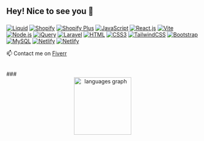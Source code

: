 <h2 align="left">Hey! Nice to see you 👋</h2>

###

<p dir="auto"><a target="_blank" rel="noopener noreferrer nofollow" href="https://camo.githubusercontent.com/267ec3a70dde2d62f4f85b1ca0c1daadc80e3b58431b7a705b7924f6beeafc28/68747470733a2f2f696d672e736869656c64732e696f2f62616467652f53686f706966792d4c69717569642d3637623864653f7374796c653d666c61742d737175617265266c6f676f3d73686f70696679266c6f676f436f6c6f723d7768697465"><img src="https://camo.githubusercontent.com/267ec3a70dde2d62f4f85b1ca0c1daadc80e3b58431b7a705b7924f6beeafc28/68747470733a2f2f696d672e736869656c64732e696f2f62616467652f53686f706966792d4c69717569642d3637623864653f7374796c653d666c61742d737175617265266c6f676f3d73686f70696679266c6f676f436f6c6f723d7768697465" alt="Liquid" data-canonical-src="https://img.shields.io/badge/Shopify-Liquid-67b8de?style=flat-square&amp;logo=shopify&amp;logoColor=white" style="max-width: 100%;"></a>
<a target="_blank" rel="noopener noreferrer nofollow" href="https://camo.githubusercontent.com/340c327e958a8cb83effec8e2b4c83a714bac44c1b15570fab01f4c8bded6c68/68747470733a2f2f696d672e736869656c64732e696f2f62616467652f53686f706966792d3935424634373f7374796c653d666c61742d737175617265266c6f676f3d73686f70696679266c6f676f436f6c6f723d7768697465"><img src="https://camo.githubusercontent.com/340c327e958a8cb83effec8e2b4c83a714bac44c1b15570fab01f4c8bded6c68/68747470733a2f2f696d672e736869656c64732e696f2f62616467652f53686f706966792d3935424634373f7374796c653d666c61742d737175617265266c6f676f3d73686f70696679266c6f676f436f6c6f723d7768697465" alt="Shopify" data-canonical-src="https://img.shields.io/badge/Shopify-95BF47?style=flat-square&amp;logo=shopify&amp;logoColor=white" style="max-width: 100%;"></a>
<a target="_blank" rel="noopener noreferrer nofollow" href="https://camo.githubusercontent.com/467d9d46b987df454e8e4fb2f79931d019f1ec95274de179736b27dbe28428db/68747470733a2f2f696d672e736869656c64732e696f2f62616467652f53686f706966792d506c75732d3637623864653f7374796c653d666c61742d737175617265266c6f676f3d73686f70696679266c6f676f436f6c6f723d626c61636b"><img src="https://camo.githubusercontent.com/467d9d46b987df454e8e4fb2f79931d019f1ec95274de179736b27dbe28428db/68747470733a2f2f696d672e736869656c64732e696f2f62616467652f53686f706966792d506c75732d3637623864653f7374796c653d666c61742d737175617265266c6f676f3d73686f70696679266c6f676f436f6c6f723d626c61636b" alt="Shopify Plus" data-canonical-src="https://img.shields.io/badge/Shopify-Plus-67b8de?style=flat-square&amp;logo=shopify&amp;logoColor=black" style="max-width: 100%;"></a>
<a target="_blank" rel="noopener noreferrer nofollow" href="https://camo.githubusercontent.com/7a0c885378047ca9a7331a2c8161403c10dd384cac88fdec568bf4777ac797a5/68747470733a2f2f696d672e736869656c64732e696f2f62616467652f4a6176615363726970742d4637444631453f7374796c653d666c61742d737175617265266c6f676f3d6a617661736372697074266c6f676f436f6c6f723d626c61636b"><img src="https://camo.githubusercontent.com/7a0c885378047ca9a7331a2c8161403c10dd384cac88fdec568bf4777ac797a5/68747470733a2f2f696d672e736869656c64732e696f2f62616467652f4a6176615363726970742d4637444631453f7374796c653d666c61742d737175617265266c6f676f3d6a617661736372697074266c6f676f436f6c6f723d626c61636b" alt="JavaScript" data-canonical-src="https://img.shields.io/badge/JavaScript-F7DF1E?style=flat-square&amp;logo=javascript&amp;logoColor=black" style="max-width: 100%;"></a>
<a target="_blank" rel="noopener noreferrer nofollow" href="https://camo.githubusercontent.com/1b1c06bb213ecbbc2f246af92e3357522512e89ee4d1bdcfbb5fbf8b7a453d8e/68747470733a2f2f696d672e736869656c64732e696f2f62616467652f52656163742e6a732d3030383143423f7374796c653d666c61742d737175617265266c6f676f3d7265616374266c6f676f436f6c6f723d363144414642"><img src="https://camo.githubusercontent.com/1b1c06bb213ecbbc2f246af92e3357522512e89ee4d1bdcfbb5fbf8b7a453d8e/68747470733a2f2f696d672e736869656c64732e696f2f62616467652f52656163742e6a732d3030383143423f7374796c653d666c61742d737175617265266c6f676f3d7265616374266c6f676f436f6c6f723d363144414642" alt="React.js" data-canonical-src="https://img.shields.io/badge/React.js-0081CB?style=flat-square&amp;logo=react&amp;logoColor=61DAFB" style="max-width: 100%;"></a>
<a target="_blank" rel="noopener noreferrer nofollow" href="https://camo.githubusercontent.com/485ea611e4054eebc8984677b0ccb83a7aab8cc545d7263c0a9fd7fbbf4e4db6/68747470733a2f2f696d672e736869656c64732e696f2f62616467652f566974652d3539334438383f7374796c653d666c61742d737175617265266c6f676f3d76697465266c6f676f436f6c6f723d7768697465"><img src="https://camo.githubusercontent.com/485ea611e4054eebc8984677b0ccb83a7aab8cc545d7263c0a9fd7fbbf4e4db6/68747470733a2f2f696d672e736869656c64732e696f2f62616467652f566974652d3539334438383f7374796c653d666c61742d737175617265266c6f676f3d76697465266c6f676f436f6c6f723d7768697465" alt="Vite" data-canonical-src="https://img.shields.io/badge/Vite-593D88?style=flat-square&amp;logo=vite&amp;logoColor=white" style="max-width: 100%;"></a>
<a target="_blank" rel="noopener noreferrer nofollow" href="https://camo.githubusercontent.com/52581042173b4ace87b9418f6cd3ea8ce1b4de8435abf209cb749ff4c45e70be/68747470733a2f2f696d672e736869656c64732e696f2f62616467652f4e6f64652e6a732d3433383533443f7374796c653d666c61742d737175617265266c6f676f3d6e6f64652e6a73266c6f676f436f6c6f723d7768697465"><img src="https://camo.githubusercontent.com/52581042173b4ace87b9418f6cd3ea8ce1b4de8435abf209cb749ff4c45e70be/68747470733a2f2f696d672e736869656c64732e696f2f62616467652f4e6f64652e6a732d3433383533443f7374796c653d666c61742d737175617265266c6f676f3d6e6f64652e6a73266c6f676f436f6c6f723d7768697465" alt="Node.js" data-canonical-src="https://img.shields.io/badge/Node.js-43853D?style=flat-square&amp;logo=node.js&amp;logoColor=white" style="max-width: 100%;"></a>
<a target="_blank" rel="noopener noreferrer nofollow" href="https://camo.githubusercontent.com/818dd6538e5c950ee3848e308dc162cbcb664bf18987052754374b60a8128943/68747470733a2f2f696d672e736869656c64732e696f2f62616467652f6a51756572792d3037363941443f7374796c653d666c61742d737175617265266c6f676f3d6a7175657279266c6f676f436f6c6f723d7768697465"><img src="https://camo.githubusercontent.com/818dd6538e5c950ee3848e308dc162cbcb664bf18987052754374b60a8128943/68747470733a2f2f696d672e736869656c64732e696f2f62616467652f6a51756572792d3037363941443f7374796c653d666c61742d737175617265266c6f676f3d6a7175657279266c6f676f436f6c6f723d7768697465" alt="jQuery" data-canonical-src="https://img.shields.io/badge/jQuery-0769AD?style=flat-square&amp;logo=jquery&amp;logoColor=white" style="max-width: 100%;"></a>
<a target="_blank" rel="noopener noreferrer nofollow" href="https://camo.githubusercontent.com/704a93544c982e1026373d15200a9b00b7f958a8b80b2757bea968af01c0fa55/68747470733a2f2f696d672e736869656c64732e696f2f62616467652f4c61726176656c2d4646324432303f7374796c653d666c61742d737175617265266c6f676f3d6c61726176656c266c6f676f436f6c6f723d7768697465"><img src="https://camo.githubusercontent.com/704a93544c982e1026373d15200a9b00b7f958a8b80b2757bea968af01c0fa55/68747470733a2f2f696d672e736869656c64732e696f2f62616467652f4c61726176656c2d4646324432303f7374796c653d666c61742d737175617265266c6f676f3d6c61726176656c266c6f676f436f6c6f723d7768697465" alt="Laravel" data-canonical-src="https://img.shields.io/badge/Laravel-FF2D20?style=flat-square&amp;logo=laravel&amp;logoColor=white" style="max-width: 100%;"></a>
<a target="_blank" rel="noopener noreferrer nofollow" href="https://camo.githubusercontent.com/e06444f0f821325acecd72a9a02c76494ae2d285f8c5dd55ab9667c8fcef3540/68747470733a2f2f696d672e736869656c64732e696f2f62616467652f48544d4c352d4533344632363f7374796c653d666c61742d737175617265266c6f676f3d68746d6c35266c6f676f436f6c6f723d7768697465"><img src="https://camo.githubusercontent.com/e06444f0f821325acecd72a9a02c76494ae2d285f8c5dd55ab9667c8fcef3540/68747470733a2f2f696d672e736869656c64732e696f2f62616467652f48544d4c352d4533344632363f7374796c653d666c61742d737175617265266c6f676f3d68746d6c35266c6f676f436f6c6f723d7768697465" alt="HTML" data-canonical-src="https://img.shields.io/badge/HTML5-E34F26?style=flat-square&amp;logo=html5&amp;logoColor=white" style="max-width: 100%;"></a>
<a target="_blank" rel="noopener noreferrer nofollow" href="https://camo.githubusercontent.com/932fbe5ffd97a8ff473211cd828d8ddafe1cd7a2359fe42866089578f7dfd09a/68747470733a2f2f696d672e736869656c64732e696f2f62616467652f435353332d3135373242363f7374796c653d666c61742d737175617265266c6f676f3d63737333266c6f676f436f6c6f723d7768697465"><img src="https://camo.githubusercontent.com/932fbe5ffd97a8ff473211cd828d8ddafe1cd7a2359fe42866089578f7dfd09a/68747470733a2f2f696d672e736869656c64732e696f2f62616467652f435353332d3135373242363f7374796c653d666c61742d737175617265266c6f676f3d63737333266c6f676f436f6c6f723d7768697465" alt="CSS3" data-canonical-src="https://img.shields.io/badge/CSS3-1572B6?style=flat-square&amp;logo=css3&amp;logoColor=white" style="max-width: 100%;"></a>
<a target="_blank" rel="noopener noreferrer nofollow" href="https://camo.githubusercontent.com/931c3d634e7da08e01d58a0696ef08c6dc565f58eaf3ec0c8037226e83cb4173/68747470733a2f2f696d672e736869656c64732e696f2f62616467652f5461696c77696e645f4353532d3338423241433f7374796c653d666c61742d737175617265266c6f676f3d7461696c77696e642d637373266c6f676f436f6c6f723d7768697465"><img src="https://camo.githubusercontent.com/931c3d634e7da08e01d58a0696ef08c6dc565f58eaf3ec0c8037226e83cb4173/68747470733a2f2f696d672e736869656c64732e696f2f62616467652f5461696c77696e645f4353532d3338423241433f7374796c653d666c61742d737175617265266c6f676f3d7461696c77696e642d637373266c6f676f436f6c6f723d7768697465" alt="TailwindCSS" data-canonical-src="https://img.shields.io/badge/Tailwind_CSS-38B2AC?style=flat-square&amp;logo=tailwind-css&amp;logoColor=white" style="max-width: 100%;"></a>
<a target="_blank" rel="noopener noreferrer nofollow" href="https://camo.githubusercontent.com/896f1d717aba9e79ab96214a806283754fb7aa84818a73424c14058706b21961/68747470733a2f2f696d672e736869656c64732e696f2f62616467652f426f6f7473747261702d3536334437433f7374796c653d666c61742d737175617265266c6f676f3d626f6f747374726170266c6f676f436f6c6f723d7768697465"><img src="https://camo.githubusercontent.com/896f1d717aba9e79ab96214a806283754fb7aa84818a73424c14058706b21961/68747470733a2f2f696d672e736869656c64732e696f2f62616467652f426f6f7473747261702d3536334437433f7374796c653d666c61742d737175617265266c6f676f3d626f6f747374726170266c6f676f436f6c6f723d7768697465" alt="Bootstrap" data-canonical-src="https://img.shields.io/badge/Bootstrap-563D7C?style=flat-square&amp;logo=bootstrap&amp;logoColor=white" style="max-width: 100%;"></a>
<a target="_blank" rel="noopener noreferrer nofollow" href="https://camo.githubusercontent.com/2e477f11f713e4cf77dd776dcc9b13a40e3f7f91502ac3aa9e4d7a675167d61e/68747470733a2f2f696d672e736869656c64732e696f2f62616467652f4d7953514c2d3030354338343f7374796c653d666c61742d737175617265266c6f676f3d6d7973716c266c6f676f436f6c6f723d7768697465"><img src="https://camo.githubusercontent.com/2e477f11f713e4cf77dd776dcc9b13a40e3f7f91502ac3aa9e4d7a675167d61e/68747470733a2f2f696d672e736869656c64732e696f2f62616467652f4d7953514c2d3030354338343f7374796c653d666c61742d737175617265266c6f676f3d6d7973716c266c6f676f436f6c6f723d7768697465" alt="MySQL" data-canonical-src="https://img.shields.io/badge/MySQL-005C84?style=flat-square&amp;logo=mysql&amp;logoColor=white" style="max-width: 100%;"></a>
<a target="_blank" rel="noopener noreferrer nofollow" href="https://camo.githubusercontent.com/41c9bd0dff31266e4d3de701bf597cc13d00b0d96c8dac8ab53f9d038daf2de1/68747470733a2f2f696d672e736869656c64732e696f2f62616467652f4e65746c6966792d3030433742373f7374796c653d666c61742d737175617265266c6f676f3d6e65746c696679266c6f676f436f6c6f723d7768697465"><img src="https://camo.githubusercontent.com/41c9bd0dff31266e4d3de701bf597cc13d00b0d96c8dac8ab53f9d038daf2de1/68747470733a2f2f696d672e736869656c64732e696f2f62616467652f4e65746c6966792d3030433742373f7374796c653d666c61742d737175617265266c6f676f3d6e65746c696679266c6f676f436f6c6f723d7768697465" alt="Netlify" data-canonical-src="https://img.shields.io/badge/Netlify-00C7B7?style=flat-square&amp;logo=netlify&amp;logoColor=white" style="max-width: 100%;"></a>
<a target="_blank" rel="noopener noreferrer nofollow" href="https://camo.githubusercontent.com/41c9bd0dff31266e4d3de701bf597cc13d00b0d96c8dac8ab53f9d038daf2de1/68747470733a2f2f696d672e736869656c64732e696f2f62616467652f4e65746c6966792d3030433742373f7374796c653d666c61742d737175617265266c6f676f3d6e65746c696679266c6f676f436f6c6f723d7768697465"><img src="https://camo.githubusercontent.com/41c9bd0dff31266e4d3de701bf597cc13d00b0d96c8dac8ab53f9d038daf2de1/68747470733a2f2f696d672e736869656c64732e696f2f62616467652f4e65746c6966792d3030433742373f7374796c653d666c61742d737175617265266c6f676f3d6e65746c696679266c6f676f436f6c6f723d7768697465" alt="Netlify" data-canonical-src="https://img.shields.io/badge/Netlify-00C7B7?style=flat-square&amp;logo=netlify&amp;logoColor=white" style="max-width: 100%;"></a>
</p>
<p dir="auto">📫 Contact me on <a href="https://www.fiverr.com/mdayubali88" rel="nofollow">Fiverr</a> <br><br></p>
###

<div align="center">
  <img src="https://github-readme-stats.vercel.app/api/top-langs?username=maurodesouza&locale=en&hide_title=false&layout=compact&card_width=320&langs_count=5&theme=dracula&hide_border=false" height="150" alt="languages graph"  />
</div>

